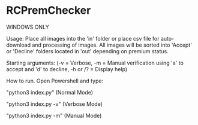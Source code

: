 # RCPremChecker


WINDOWS ONLY



Usage:
Place all images into the 'in' folder or place csv file for auto-download and processing of images.
All images will be sorted into 'Accept' or 'Decline' folders located in 'out' depending on premium status.


Starting arguments:
(-v = Verbose, -m = Manual verification using 'a' to accept and 'd' to decline, -h or /? = Display help)


How to run. Open Powershell and type:

"python3 index.py"     (Normal   Mode)

"python3 index.py -v"  (Verbose  Mode)

"python3 index.py -m"  (Manual   Mode)
